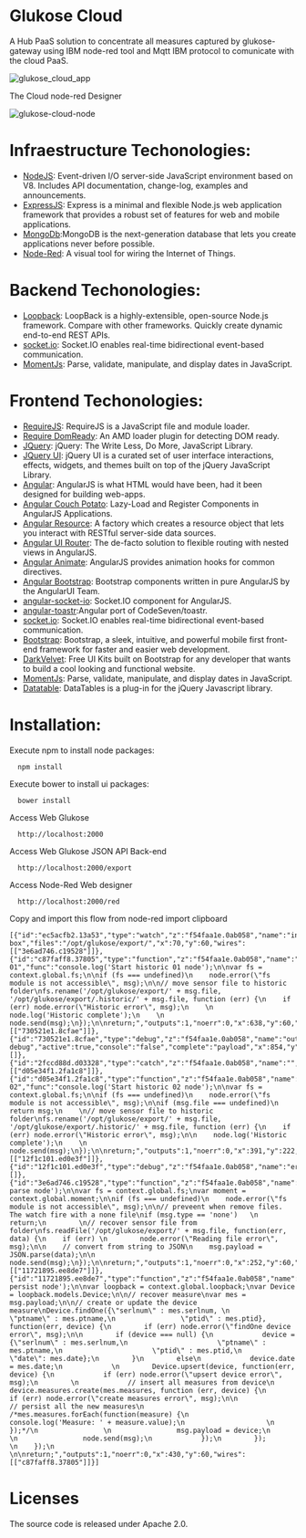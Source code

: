 # Glukose Cloud

A Hub PaaS solution to concentrate all measures captured by glukose-gateway using IBM node-red tool and Mqtt IBM protocol to comunicate with the cloud PaaS.

![glukose_cloud_app](https://cloud.githubusercontent.com/assets/1216181/14146100/c60518c0-f696-11e5-93e1-1eb91aaceb3f.png)

The Cloud node-red Designer

![glukose-cloud-node](https://cloud.githubusercontent.com/assets/1216181/14145935/169d0f0a-f696-11e5-8575-b1fbdc457ebd.png)

# Infraestructure Techonologies:

- [NodeJS](https://nodejs.org/): Event-driven I/O server-side JavaScript environment based on V8. Includes API documentation, change-log, examples and announcements.
- [ExpressJS](http://expressjs.com): Express is a minimal and flexible Node.js web application framework that provides a robust set of features for web and mobile applications.
- [MongoDb](https://www.mongodb.org/):MongoDB is the next-generation database that lets you create applications never before possible.
- [Node-Red](http://nodered.org/): A visual tool for wiring the Internet of Things.

# Backend Techonologies:

- [Loopback](https://strongloop.com/): LoopBack is a highly-extensible, open-source Node.js framework. Compare with other frameworks. Quickly create dynamic end-to-end REST APIs.
- [socket.io](http://socket.io/): Socket.IO enables real-time bidirectional event-based communication.
- [MomentJs](http://momentjs.com/): Parse, validate, manipulate, and display dates in JavaScript.

# Frontend Techonologies:

- [RequireJS](http://requirejs.org/): RequireJS is a JavaScript file and module loader.
- [Require DomReady](https://github.com/requirejs/domReady): An AMD loader plugin for detecting DOM ready.
- [JQuery](https://jquery.com): jQuery: The Write Less, Do More, JavaScript Library.
- [JQuery UI](https://jqueryui.com/): jQuery UI is a curated set of user interface interactions, effects, widgets, and themes built on top of the jQuery JavaScript Library.
- [Angular](https://angularjs.org): AngularJS is what HTML would have been, had it been designed for building web-apps.
- [Angular Couch Potato](https://github.com/laurelnaiad/angular-couch-potato): Lazy-Load and Register Components in AngularJS Applications.
- [Angular Resource](https://github.com/angular/bower-angular-resource): A factory which creates a resource object that lets you interact with RESTful server-side data sources.
- [Angular UI Router](https://github.com/angular-ui/ui-router): The de-facto solution to flexible routing with nested views in AngularJS.
- [Angular Animate](https://angularjs.org): AngularJS provides animation hooks for common directives.
- [Angular Bootstrap](https://angular-ui.github.io/bootstrap/): Bootstrap components written in pure AngularJS by the AngularUI Team.
- [angular-socket-io](https://github.com/btford/angular-socket-io): Socket.IO component for AngularJS.
- [angular-toastr](https://github.com/Foxandxss/angular-toastr):Angular port of CodeSeven/toastr.
- [socket.io](http://socket.io/): Socket.IO enables real-time bidirectional event-based communication.
- [Bootstrap](http://getbootstrap.com/): Bootstrap, a sleek, intuitive, and powerful mobile first front-end framework for faster and easier web development.
- [DarkVelvet](http://pixelkit.com/): Free UI Kits built on Bootstrap for any developer that wants to build a cool looking and functional website.
- [MomentJs](http://momentjs.com/): Parse, validate, manipulate, and display dates in JavaScript.
- [Datatable](https://datatables.net/): DataTables is a plug-in for the jQuery Javascript library.

# Installation:

Execute npm to install node packages:
```
  npm install
```

Execute bower to install ui packages:
```
  bower install
```

Access Web Glukose
```
  http://localhost:2000
```

Access Web Glukose JSON API Back-end
```
  http://localhost:2000/export
```

Access Node-Red Web designer
```
  http://localhost:2000/red
```

Copy and import this flow from node-red import clipboard
```
[{"id":"ec5acfb2.13a53","type":"watch","z":"f54faa1e.0ab058","name":"in-box","files":"/opt/glukose/export/","x":70,"y":60,"wires":[["3e6ad746.c19528"]]},{"id":"c87faff8.37805","type":"function","z":"f54faa1e.0ab058","name":"historic 01","func":"console.log('Start historic 01 node');\n\nvar fs = context.global.fs;\n\nif (fs === undefined)\n    node.error(\"fs module is not accessible\", msg);\n\n// move sensor file to historic folder\nfs.rename('/opt/glukose/export/' + msg.file, '/opt/glukose/export/.historic/' + msg.file, function (err) {\n    if (err) node.error(\"Historic error\", msg);\n    \n    node.log('Historic complete');\n    \n    node.send(msg);\n});\n\nreturn;","outputs":1,"noerr":0,"x":638,"y":60,"wires":[["730521e1.8cfae"]]},{"id":"730521e1.8cfae","type":"debug","z":"f54faa1e.0ab058","name":"out debug","active":true,"console":"false","complete":"payload","x":854,"y":60,"wires":[]},{"id":"2fccd88d.d03328","type":"catch","z":"f54faa1e.0ab058","name":"","scope":null,"x":190,"y":222,"wires":[["d05e34f1.2fa1c8"]]},{"id":"d05e34f1.2fa1c8","type":"function","z":"f54faa1e.0ab058","name":"historic 02","func":"console.log('Start historic 02 node');\n\nvar fs = context.global.fs;\n\nif (fs === undefined)\n    node.error(\"fs module is not accessible\", msg);\n\nif (msg.file === undefined)\n    return msg;\n    \n// move sensor file to historic folder\nfs.rename('/opt/glukose/export/' + msg.file, '/opt/glukose/export/.historic/' + msg.file, function (err) {\n    if (err) node.error(\"Historic error\", msg);\n\n    node.log('Historic complete');\n    \n    node.send(msg);\n});\n\nreturn;","outputs":1,"noerr":0,"x":391,"y":222,"wires":[["12f1c101.ed0e3f"]]},{"id":"12f1c101.ed0e3f","type":"debug","z":"f54faa1e.0ab058","name":"error","active":true,"console":"false","complete":"payload","x":610,"y":222,"wires":[]},{"id":"3e6ad746.c19528","type":"function","z":"f54faa1e.0ab058","name":"parse","func":"console.log('Start parse node');\n\nvar fs = context.global.fs;\nvar moment = context.global.moment;\n\nif (fs === undefined)\n    node.error(\"fs module is not accessible\", msg);\n\n// preveent when remove files. The watch fire with a none file\nif (msg.type == 'none')   \n    return;\n        \n// recover sensor file from folder\nfs.readFile('/opt/glukose/export/' + msg.file, function(err, data) {\n    if (err) \n        node.error(\"Reading file error\", msg);\n\n    // convert from string to JSON\n    msg.payload = JSON.parse(data);\n\n    node.send(msg);\n});\n\nreturn;","outputs":1,"noerr":0,"x":252,"y":60,"wires":[["11721895.ee8de7"]]},{"id":"11721895.ee8de7","type":"function","z":"f54faa1e.0ab058","name":"persist","func":"console.log('Start persist node');\n\nvar loopback = context.global.loopback;\nvar Device = loopback.models.Device;\n\n// recover measure\nvar mes = msg.payload;\n\n// create or update the device measure\nDevice.findOne({\"serlnum\" : mes.serlnum, \n                \"ptname\" : mes.ptname,\n                \"ptid\" : mes.ptid},  function(err, device) {\n        if (err) node.error(\"findOne device error\", msg);\n\n        if (device === null) {\n            device = {\"serlnum\" : mes.serlnum,\n                      \"ptname\" : mes.ptname,\n                      \"ptid\" : mes.ptid,\n                      \"date\": mes.date};\n        }\n        else\n            device.date = mes.date;\n            \n        Device.upsert(device, function(err, device) {\n            if (err) node.error(\"upsert device error\", msg);\n        \n            // insert all measures from device\n            device.measures.create(mes.measures, function (err, device) {\n                if (err) node.error(\"create measures error\", msg);\n\n                // persist all the new measures\n                /*mes.measures.forEach(function(measure) {\n                    console.log('Measure: ' + measure.value);\n                    \n                });*/\n                \n                msg.payload = device;\n                \n                node.send(msg);\n            });\n        });           \n    });\n    \n\nreturn;","outputs":1,"noerr":0,"x":430,"y":60,"wires":[["c87faff8.37805"]]}]
```

# Licenses
The source code is released under Apache 2.0.
